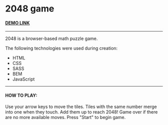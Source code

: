 # 2048 game
#### [DEMO LINK](https://volodymir-tymtsias.github.io/2048-game/)
---
2048 is a browser-based math puzzle game.

The following technologies were used during creation:
-	HTML
-	CSS
-	SASS
-	BEM
- JavaScript
---
#### HOW TO PLAY:
Use your arrow keys to move the tiles. Tiles with the same number merge into one when they touch. Add them up to reach 2048! Game over if there are no more available moves. Press "Start" to begin game.
